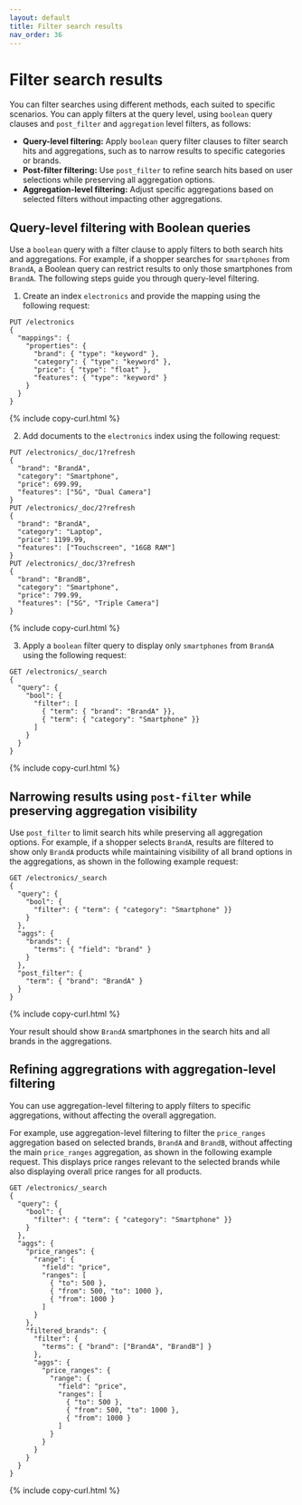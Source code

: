 ```yaml
---
layout: default
title: Filter search results
nav_order: 36
---
```


# Filter search results

You can filter searches using different methods, each suited to specific scenarios. You can apply filters at the query level, using `boolean` query clauses and `post_filter` and `aggregation` level filters, as follows:

- **Query-level filtering:** Apply `boolean` query filter clauses to filter search hits and aggregations, such as to narrow results to specific categories or brands.
- **Post-filter filtering:** Use `post_filter` to refine search hits based on user selections while preserving all aggregation options.
- **Aggregation-level filtering:** Adjust specific aggregations based on selected filters without impacting other aggregations.

## Query-level filtering with Boolean queries

Use a `boolean` query with a filter clause to apply filters to both search hits and aggregations. For example, if a shopper searches for `smartphones` from `BrandA`, a Boolean query can restrict results to only those smartphones from `BrandA`. The following steps guide you through query-level filtering. 

1. Create an index `electronics` and provide the mapping using the following request:

```
PUT /electronics
{
  "mappings": {
    "properties": {
      "brand": { "type": "keyword" },
      "category": { "type": "keyword" },
      "price": { "type": "float" },
      "features": { "type": "keyword" }
    }
  }
}
```
{% include copy-curl.html %}

2. Add documents to the `electronics` index using the following request:

```
PUT /electronics/_doc/1?refresh
{
  "brand": "BrandA",
  "category": "Smartphone",
  "price": 699.99,
  "features": ["5G", "Dual Camera"]
}
PUT /electronics/_doc/2?refresh
{
  "brand": "BrandA",
  "category": "Laptop",
  "price": 1199.99,
  "features": ["Touchscreen", "16GB RAM"]
}
PUT /electronics/_doc/3?refresh
{
  "brand": "BrandB",
  "category": "Smartphone",
  "price": 799.99,
  "features": ["5G", "Triple Camera"]
}
```
{% include copy-curl.html %}

3. Apply a `boolean` filter query to display only `smartphones` from `BrandA` using the following request:

```
GET /electronics/_search
{
  "query": {
    "bool": {
      "filter": [
        { "term": { "brand": "BrandA" }},
        { "term": { "category": "Smartphone" }}
      ]
    }
  }
}
```
{% include copy-curl.html %}

## Narrowing results using `post-filter` while preserving aggregation visibility

Use `post_filter` to limit search hits while preserving all aggregation options. For example, if a shopper selects `BrandA`, results are filtered to show only `BrandA` products while maintaining visibility of all brand options in the aggregations, as shown in the following example request:

```
GET /electronics/_search
{
  "query": {
    "bool": {
      "filter": { "term": { "category": "Smartphone" }}
    }
  },
  "aggs": {
    "brands": {
      "terms": { "field": "brand" }
    }
  },
  "post_filter": {
    "term": { "brand": "BrandA" }
  }
}
```
{% include copy-curl.html %}

Your result should show `BrandA` smartphones in the search hits and all brands in the aggregations.

## Refining aggregrations with aggregation-level filtering

You can use aggregation-level filtering to apply filters to specific aggregations, without affecting the overall aggregation. 

For example, use aggregation-level filtering to filter the `price_ranges` aggregation based on selected brands, `BrandA` and `BrandB`, without affecting the main `price_ranges` aggregation, as shown in the following example request. This displays price ranges relevant to the selected brands while also displaying overall price ranges for all products.

```
GET /electronics/_search
{
  "query": {
    "bool": {
      "filter": { "term": { "category": "Smartphone" }}
    }
  },
  "aggs": {
    "price_ranges": {
      "range": {
        "field": "price",
        "ranges": [
          { "to": 500 },
          { "from": 500, "to": 1000 },
          { "from": 1000 }
        ]
      }
    },
    "filtered_brands": {
      "filter": {
        "terms": { "brand": ["BrandA", "BrandB"] }
      },
      "aggs": {
        "price_ranges": {
          "range": {
            "field": "price",
            "ranges": [
              { "to": 500 },
              { "from": 500, "to": 1000 },
              { "from": 1000 }
            ]
          }
        }
      }
    }
  }
}
```
{% include copy-curl.html %}
